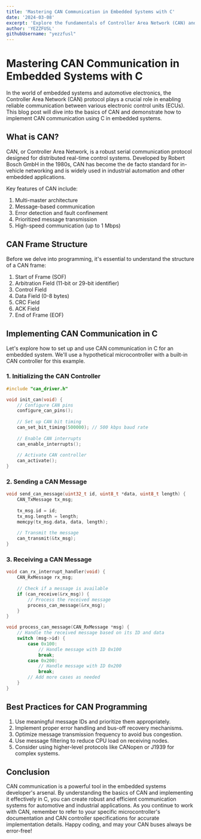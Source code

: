 ```yaml
---
title: 'Mastering CAN Communication in Embedded Systems with C'
date: '2024-03-08'
excerpt: 'Explore the fundamentals of Controller Area Network (CAN) and learn how to implement CAN communication in C for embedded systems.'
author: 'YEZZFUSL'
githubUsername: "yezzfusl"
---
```


# Mastering CAN Communication in Embedded Systems with C

In the world of embedded systems and automotive electronics, the Controller Area Network (CAN) protocol plays a crucial role in enabling reliable communication between various electronic control units (ECUs). This blog post will dive into the basics of CAN and demonstrate how to implement CAN communication using C in embedded systems.

## What is CAN?

CAN, or Controller Area Network, is a robust serial communication protocol designed for distributed real-time control systems. Developed by Robert Bosch GmbH in the 1980s, CAN has become the de facto standard for in-vehicle networking and is widely used in industrial automation and other embedded applications.

Key features of CAN include:

1. Multi-master architecture
2. Message-based communication
3. Error detection and fault confinement
4. Prioritized message transmission
5. High-speed communication (up to 1 Mbps)

## CAN Frame Structure

Before we delve into programming, it's essential to understand the structure of a CAN frame:

1. Start of Frame (SOF)
2. Arbitration Field (11-bit or 29-bit identifier)
3. Control Field
4. Data Field (0-8 bytes)
5. CRC Field
6. ACK Field
7. End of Frame (EOF)

## Implementing CAN Communication in C

Let's explore how to set up and use CAN communication in C for an embedded system. We'll use a hypothetical microcontroller with a built-in CAN controller for this example.

### 1. Initializing the CAN Controller

```c
#include "can_driver.h"

void init_can(void) {
    // Configure CAN pins
    configure_can_pins();
    
    // Set up CAN bit timing
    can_set_bit_timing(500000); // 500 kbps baud rate
    
    // Enable CAN interrupts
    can_enable_interrupts();
    
    // Activate CAN controller
    can_activate();
}
```
### 2. Sending a CAN Message 
```c
void send_can_message(uint32_t id, uint8_t *data, uint8_t length) {
    CAN_TxMessage tx_msg;
    
    tx_msg.id = id;
    tx_msg.length = length;
    memcpy(tx_msg.data, data, length);
    
    // Transmit the message
    can_transmit(&tx_msg);
}
```
### 3. Receiving a CAN Message
```c
void can_rx_interrupt_handler(void) {
    CAN_RxMessage rx_msg;
    
    // Check if a message is available
    if (can_receive(&rx_msg)) {
        // Process the received message
        process_can_message(&rx_msg);
    }
}

void process_can_message(CAN_RxMessage *msg) {
    // Handle the received message based on its ID and data
    switch (msg->id) {
        case 0x100:
            // Handle message with ID 0x100
            break;
        case 0x200:
            // Handle message with ID 0x200
            break;
        // Add more cases as needed
    }
}
```

## Best Practices for CAN Programming

 1. Use meaningful message IDs and prioritize them appropriately.
 2. Implement proper error handling and bus-off recovery mechanisms.
 3. Optimize message transmission frequency to avoid bus congestion.
 4. Use message filtering to reduce CPU load on receiving nodes.
 5. Consider using higher-level protocols like CANopen or J1939 for complex systems.

## Conclusion
CAN communication is a powerful tool in the embedded systems developer's arsenal. By understanding the basics of CAN and implementing it effectively in C, you can create robust and efficient communication systems for automotive and industrial applications.
As you continue to work with CAN, remember to refer to your specific microcontroller's documentation and CAN controller specifications for accurate implementation details.
Happy coding, and may your CAN buses always be error-free!


